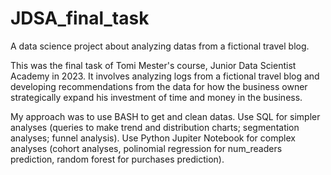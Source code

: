# JDSA_final_task
A data science project about analyzing datas from a fictional travel blog. 

This was the final task of Tomi Mester's course, Junior Data Scientist Academy in 2023. It involves analyzing logs from a fictional travel blog and developing recommendations from the data for how the business owner strategically expand his investment of time and money in the business. 

My approach was to use BASH to get and clean datas. Use SQL for simpler analyses (queries to make trend and distribution charts; segmentation analyses; funnel analysis). Use Python Jupiter Notebook for complex analyses (cohort analyses, polinomial regression for num_readers prediction, random forest for purchases prediction).

